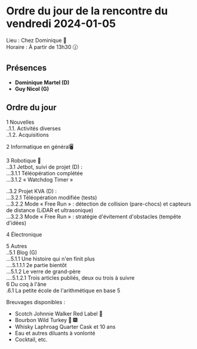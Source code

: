# Ordre du jour de la rencontre du vendredi 2024-01-05

Lieu :    Chez Dominique 🔭  
Horaire : À partir de 13h30 🕜  
## Présences
* **Dominique Martel (D)**  
* **Guy Nicol (G)**  

## Ordre du jour
1 Nouvelles  
..1.1.  Activités diverses  
..1.2.  Acquisitions 

2 Informatique en général🖥  

3 Robotique 🤖  
..3.1 Jetbot, suivi de projet (D) :   
...3.1.1 Téléopération complétée    
...3.1.2 « Watchdog Timer »   

..3.2 Projet KVA (D) :   
...3.2.1 Téléopération modifiée (tests)   
...3.2.2 Mode « Free Run » : détection de collision (pare-chocs) et capteurs de distance (LiDAR et ultrasonique)     
...3.2.3 Mode « Free Run » : stratégie d'évitement d'obstacles (tempête d'idées)     

4 Électronique  

5 Autres  
..5.1 Blog (G)  
...5.1.1 Une histoire qui n'en finit plus  
....5.1.1.1 2e partie bientôt  
...5.1.2 Le verre de grand-père  
....5.1.2.1 Trois articles publiés, deux ou trois à suivre  
6 Du coq à l'âne  
.6.1 La petite école de l'arithmétique en base 5  

Breuvages disponibles :
  * Scotch Johnnie Walker Red Label 🥃
  * Bourbon Wild Turkey 🥃 🎆
  * Whisky Laphroag Quarter Cask et 10 ans
  * Eau et autres diluants à vonlonté
  * Cocktail, etc.
